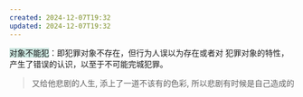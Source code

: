 ```yaml
---
created: 2024-12-07T19:32
updated: 2024-12-07T19:32
---
```


<span style="background:rgba(3, 135, 102, 0.2)">对象不能犯</span>：即犯罪对象不存在，但行为人误以为存在或者对
犯罪对象的特性，产生了错误的认识，以至于不可能完城犯罪。

>又给他悲剧的人生, 添上了一道不该有的色彩, 所以悲剧有时候是自己造成的 







